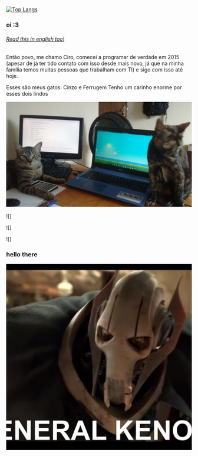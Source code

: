 <!--
**ciroDourado/ciroDourado** is a ✨ _special_ ✨ repository because its `README.md` (this file) appears on your GitHub profile.

Here are some ideas to get you started: thanks github :3 
If you came here and now is reading this stuff, you are rewarded with some secret info about me

- 🔭 I’m currently working on ... help me to change this
- 🌱 I’m currently learning: Rust and C#, and I pretend to get proficiency on both. These two are long-term investiments of mine.
- 👯 I’m looking to collaborate on ...
- 🤔 I’m looking for help with: getting a job, so I can spoil my cats <3
- 💬 Ask me about: the first thing that comes into your head, I like spontaneous people
- 📫 How to reach me: food. Oh, you meant contact. ciro.brz@gmail.com
- 😄 Pronouns: ...
- ⚡ Fun fact: I'm already a joke
-->

<!--
[![Readme Card](https://github-readme-stats.vercel.app/api/pin/?username=ciroDourado&repo=hello-world)](https://github.com/anuraghazra/github-readme-stats)
-->
#
[![Top Langs](https://github-readme-stats.vercel.app/api/top-langs/?username=ciroDourado&layout=compact&hide_title=true)](https://github.com/anuraghazra/github-readme-stats)

### oi :3
###### [Read this in english too!](https://github.com/ciroDourado/ciroDourado#hello-there)

Então povo, me chamo Ciro, comecei a programar de verdade em 2015 (apesar de já ter tido contato com isso desde mais novo, já que na minha família temos muitas pessoas que trabalham com TI) e sigo com isso até hoje.

Esses são meus gatos: Cinzo e Ferrugem
Tenho um carinho enorme por esses dois lindos

![](https://github.com/ciroDourado/ciroDourado/blob/main/images/meus_amores.jpg)

![]

![]

![]

### hello there

![](https://github.com/ciroDourado/ciroDourado/blob/main/images/general_kenobi.jpg)
